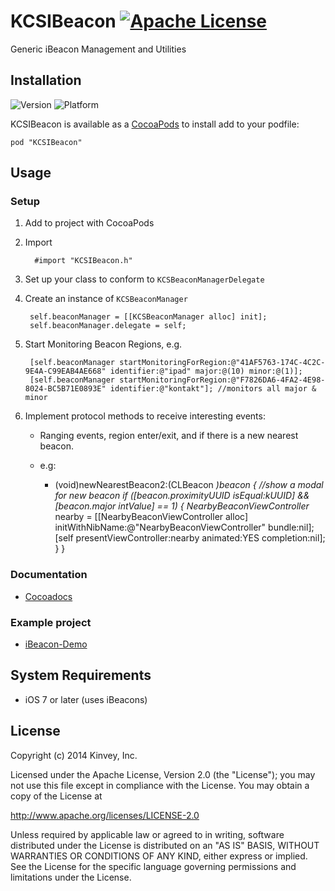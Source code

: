 KCSIBeacon [![Apache License](http://b.repl.ca/v1/License-Apache2.0-blue.png)](LICENSE)
==========

Generic iBeacon Management and Utilities

## Installation 

![Version](https://cocoapod-badges.herokuapp.com/v/KCSIBeacon/badge.png)
![Platform](https://cocoapod-badges.herokuapp.com/p/KCSIBeacon/badge.png)


KCSIBeacon is available as a [CocoaPods](http://cocoapods.org) to install add to your podfile:

    pod "KCSIBeacon"
    
## Usage

### Setup
1. Add to project with CocoaPods
2. Import 

         #import "KCSIBeacon.h"
         
3. Set up your class to conform to `KCSBeaconManagerDelegate`
4. Create an instance of `KCSBeaconManager`

        self.beaconManager = [[KCSBeaconManager alloc] init];
        self.beaconManager.delegate = self;
        

5. Start Monitoring Beacon Regions, e.g.

        [self.beaconManager startMonitoringForRegion:@"41AF5763-174C-4C2C-9E4A-C99EAB4AE668" identifier:@"ipad" major:@(10) minor:@(1)];
        [self.beaconManager startMonitoringForRegion:@"F7826DA6-4FA2-4E98-8024-BC5B71E0893E" identifier:@"kontakt"]; //monitors all major & minor
    
6. Implement protocol methods to receive interesting events:
     * Ranging events, region enter/exit, and if there is a new nearest beacon.
     * e.g:
     
       - (void)newNearestBeacon2:(CLBeacon *)beacon
       {
           //show a modal for new beacon
           if ([beacon.proximityUUID isEqual:kUUID] && [beacon.major intValue] == 1) {
                NearbyBeaconViewController* nearby = [[NearbyBeaconViewController alloc] initWithNibName:@"NearbyBeaconViewController" bundle:nil];
                [self presentViewController:nearby animated:YES completion:nil];
           }
       }

### Documentation
* [Cocoadocs](http://cocoadocs.org/docsets/KCSIBeacon)

### Example project
* [iBeacon-Demo](https://github.com/mikekatz/iBeacon-Demo)

## System Requirements
* iOS 7 or later (uses iBeacons)

## License

Copyright (c) 2014 Kinvey, Inc.

Licensed under the Apache License, Version 2.0 (the "License");
you may not use this file except in compliance with the License.
You may obtain a copy of the License at

http://www.apache.org/licenses/LICENSE-2.0

Unless required by applicable law or agreed to in writing, software
distributed under the License is distributed on an "AS IS" BASIS,
WITHOUT WARRANTIES OR CONDITIONS OF ANY KIND, either express or implied.
See the License for the specific language governing permissions and
limitations under the License.

